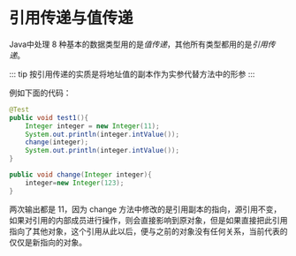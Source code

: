 # 引用传递与值传递

Java中处理 8 种基本的数据类型用的是*值传递*，其他所有类型都用的是*引用传递*。

::: tip
按引用传递的实质是将地址值的副本作为实参代替方法中的形参
:::

例如下面的代码：

```java
@Test
public void test1(){
    Integer integer = new Integer(11);
    System.out.println(integer.intValue());
    change(integer);
    System.out.println(integer.intValue());
}

public void change(Integer integer){
    integer=new Integer(123);
}
```

两次输出都是 11，因为 change 方法中修改的是引用副本的指向，源引用不变，如果对引用的内部成员进行操作，则会直接影响到原对象，但是如果直接把此引用指向了其他对象，这个引用从此以后，便与之前的对象没有任何关系，当前代表的仅仅是新指向的对象。
